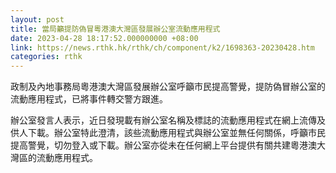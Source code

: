 ```yaml
---
layout: post
title: 當局籲提防偽冒粵港澳大灣區發展辦公室流動應用程式
date: 2023-04-28 18:17:52.000000000 +08:00
link: https://news.rthk.hk/rthk/ch/component/k2/1698363-20230428.htm
categories: rthk
---
```


政制及內地事務局粵港澳大灣區發展辦公室呼籲市民提高警覺，提防偽冒辦公室的流動應用程式，已將事件轉交警方跟進。

辦公室發言人表示，近日發現載有辦公室名稱及標誌的流動應用程式在網上流傳及供人下載。辦公室特此澄清，該些流動應用程式與辦公室並無任何關係，呼籲市民提高警覺，切勿登入或下載。辦公室亦從未在任何網上平台提供有關共建粵港澳大灣區的流動應用程式。
